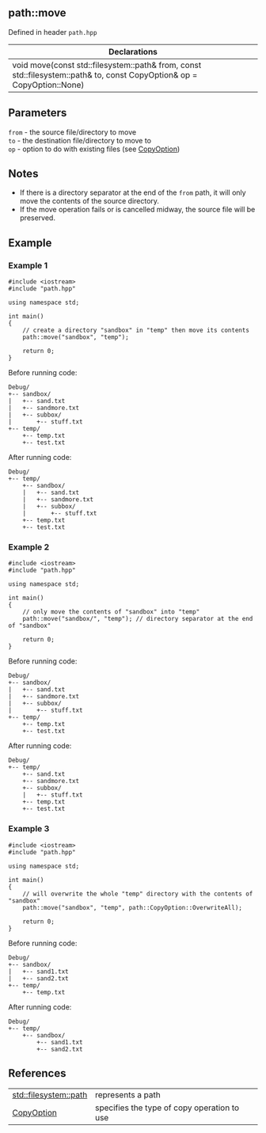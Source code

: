 ## path::move
Defined in header `path.hpp`

| Declarations |
| --- |
| void move(const std::filesystem::path& from, const std::filesystem::path& to, const CopyOption& op = CopyOption::None) |

## Parameters
`from` - the source file/directory to move \
`to` - the destination file/directory to move to \
`op` - option to do with existing files (see [CopyOption](../Enums/CopyOption.md))

## Notes
- If there is a directory separator at the end of the `from` path, it will only move the contents of the source directory.
- If the move operation fails or is cancelled midway, the source file will be preserved.

## Example
### Example 1
```
#include <iostream>
#include "path.hpp"

using namespace std;

int main()
{
    // create a directory "sandbox" in "temp" then move its contents
    path::move("sandbox", "temp");

    return 0;
}
```
Before running code:
```
Debug/
+-- sandbox/
|   +-- sand.txt
|   +-- sandmore.txt
|   +-- subbox/
|       +-- stuff.txt
+-- temp/
    +-- temp.txt
    +-- test.txt
```
After running code:
```
Debug/
+-- temp/
    +-- sandbox/
    |   +-- sand.txt
    |   +-- sandmore.txt
    |   +-- subbox/
    |       +-- stuff.txt
    +-- temp.txt
    +-- test.txt
```

### Example 2
```
#include <iostream>
#include "path.hpp"

using namespace std;

int main()
{
    // only move the contents of "sandbox" into "temp"
    path::move("sandbox/", "temp"); // directory separator at the end of "sandbox"

    return 0;
}
```
Before running code:
```
Debug/
+-- sandbox/
|   +-- sand.txt
|   +-- sandmore.txt
|   +-- subbox/
|       +-- stuff.txt
+-- temp/
    +-- temp.txt
    +-- test.txt
```
After running code:
```
Debug/
+-- temp/
    +-- sand.txt
    +-- sandmore.txt
    +-- subbox/
    |   +-- stuff.txt
    +-- temp.txt
    +-- test.txt
```

### Example 3
```
#include <iostream>
#include "path.hpp"

using namespace std;

int main()
{
    // will overwrite the whole "temp" directory with the contents of "sandbox"
    path::move("sandbox", "temp", path::CopyOption::OverwriteAll);
    
    return 0;
}
```
Before running code:
```
Debug/
+-- sandbox/
|   +-- sand1.txt
|   +-- sand2.txt
+-- temp/
    +-- temp.txt
```
After running code:
```
Debug/
+-- temp/
    +-- sandbox/
        +-- sand1.txt
        +-- sand2.txt
```

## References
| | |
| --- | --- |
| [std::filesystem::path](https://en.cppreference.com/w/cpp/filesystem/path) | represents a path |
| [CopyOption](../Enums/CopyOption.md) | specifies the type of copy operation to use |